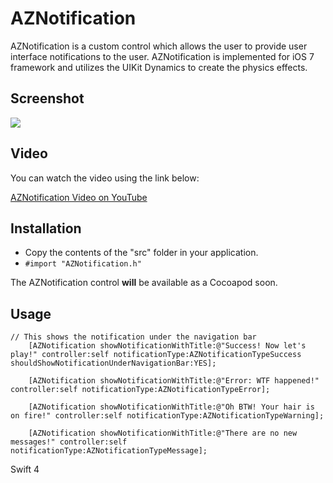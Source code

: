 <h1>AZNotification</h1>

<p>
AZNotification is a custom control which allows the user to provide user interface notifications to the user. AZNotification is implemented for iOS 7 framework and utilizes the UIKit Dynamics to create the physics effects. 
</p>

<h2>Screenshot</h2>

<img src="http://www.highoncoding.com/articleimages/AZNotification_002.png"/>

<h2>Video</h2>

<p>
You can watch the video using the link below:

<a href="https://www.youtube.com/watch?v=6hgL-ZWTYg8&feature=youtu.be">AZNotification Video on YouTube</a>
</p>

<h2>Installation</h2>

- Copy the contents of the "src" folder in your application. 
- `#import "AZNotification.h"`

The AZNotification control <b>will</b> be available as a Cocoapod soon. 

<h2>Usage</h2>

```
// This shows the notification under the navigation bar
    [AZNotification showNotificationWithTitle:@"Success! Now let's play!" controller:self notificationType:AZNotificationTypeSuccess shouldShowNotificationUnderNavigationBar:YES];
 
    [AZNotification showNotificationWithTitle:@"Error: WTF happened!" controller:self notificationType:AZNotificationTypeError];
  
    [AZNotification showNotificationWithTitle:@"Oh BTW! Your hair is on fire!" controller:self notificationType:AZNotificationTypeWarning];
    
    [AZNotification showNotificationWithTitle:@"There are no new messages!" controller:self notificationType:AZNotificationTypeMessage];

```

Swift 4
